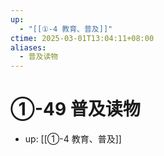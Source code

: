 ```yaml
---
up:
  - "[[①-4 教育、普及]]"
ctime: 2025-03-01T13:04:11+08:00
aliases:
  - 普及读物
---
```


# ①-49 普及读物

- up: [[①-4 教育、普及]]
